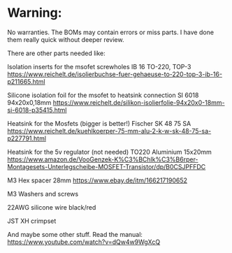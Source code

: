 # Warning:

No warranties. The BOMs may contain errors or miss parts. I have done them really quick without deeper review.

There are other parts needed like:


Isolation inserts for the msofet screwholes
IB 16 TO-220, TOP-3
https://www.reichelt.de/isolierbuchse-fuer-gehaeuse-to-220-top-3-ib-16-p211665.html


Silicone isolation foil for the msofet to heatsink connection
SI 6018 94x20x0,18mm
https://www.reichelt.de/silikon-isolierfolie-94x20x0-18mm-si-6018-p35415.html


Heatsink for the Mosfets (bigger is better!)
Fischer SK 48 75 SA
https://www.reichelt.de/kuehlkoerper-75-mm-alu-2-k-w-sk-48-75-sa-p227791.html


Heatsink for the 5v regulator (not needed)
TO220 Aluminium 15x20mm
https://www.amazon.de/VooGenzek-K%C3%BChlk%C3%B6rper-Montagesets-Unterlegscheibe-MOSFET-Transistor/dp/B0CSJPFFDC


M3 Hex spacer 28mm
https://www.ebay.de/itm/166217190652


M3 Washers and screws

22AWG silicone wire black/red

JST XH crimpset


And maybe some other stuff. Read the manual:
https://www.youtube.com/watch?v=dQw4w9WgXcQ



